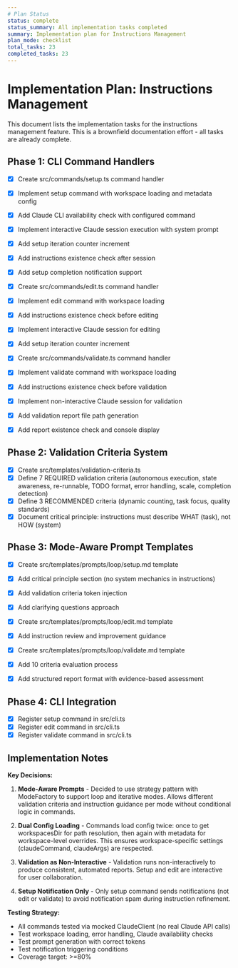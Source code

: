 ```yaml
---
# Plan Status
status: complete
status_summary: All implementation tasks completed
summary: Implementation plan for Instructions Management
plan_mode: checklist
total_tasks: 23
completed_tasks: 23
---
```


# Implementation Plan: Instructions Management

This document lists the implementation tasks for the instructions management feature. This is a brownfield documentation effort - all tasks are already complete.

## Phase 1: CLI Command Handlers

- [x] Create src/commands/setup.ts command handler
- [x] Implement setup command with workspace loading and metadata config
- [x] Add Claude CLI availability check with configured command
- [x] Implement interactive Claude session execution with system prompt
- [x] Add setup iteration counter increment
- [x] Add instructions existence check after session
- [x] Add setup completion notification support

- [x] Create src/commands/edit.ts command handler
- [x] Implement edit command with workspace loading
- [x] Add instructions existence check before editing
- [x] Implement interactive Claude session for editing
- [x] Add setup iteration counter increment

- [x] Create src/commands/validate.ts command handler
- [x] Implement validate command with workspace loading
- [x] Add instructions existence check before validation
- [x] Implement non-interactive Claude session for validation
- [x] Add validation report file path generation
- [x] Add report existence check and console display

## Phase 2: Validation Criteria System

- [x] Create src/templates/validation-criteria.ts
- [x] Define 7 REQUIRED validation criteria (autonomous execution, state awareness, re-runnable, TODO format, error handling, scale, completion detection)
- [x] Define 3 RECOMMENDED criteria (dynamic counting, task focus, quality standards)
- [x] Document critical principle: instructions must describe WHAT (task), not HOW (system)

## Phase 3: Mode-Aware Prompt Templates

- [x] Create src/templates/prompts/loop/setup.md template
- [x] Add critical principle section (no system mechanics in instructions)
- [x] Add validation criteria token injection
- [x] Add clarifying questions approach

- [x] Create src/templates/prompts/loop/edit.md template
- [x] Add instruction review and improvement guidance

- [x] Create src/templates/prompts/loop/validate.md template
- [x] Add 10 criteria evaluation process
- [x] Add structured report format with evidence-based assessment

## Phase 4: CLI Integration

- [x] Register setup command in src/cli.ts
- [x] Register edit command in src/cli.ts
- [x] Register validate command in src/cli.ts

## Implementation Notes

**Key Decisions:**

1. **Mode-Aware Prompts** - Decided to use strategy pattern with ModeFactory to support loop and iterative modes. Allows different validation criteria and instruction guidance per mode without conditional logic in commands.

2. **Dual Config Loading** - Commands load config twice: once to get workspacesDir for path resolution, then again with metadata for workspace-level overrides. This ensures workspace-specific settings (claudeCommand, claudeArgs) are respected.

3. **Validation as Non-Interactive** - Validation runs non-interactively to produce consistent, automated reports. Setup and edit are interactive for user collaboration.

4. **Setup Notification Only** - Only setup command sends notifications (not edit or validate) to avoid notification spam during instruction refinement.

**Testing Strategy:**

- All commands tested via mocked ClaudeClient (no real Claude API calls)
- Test workspace loading, error handling, Claude availability checks
- Test prompt generation with correct tokens
- Test notification triggering conditions
- Coverage target: >=80%
